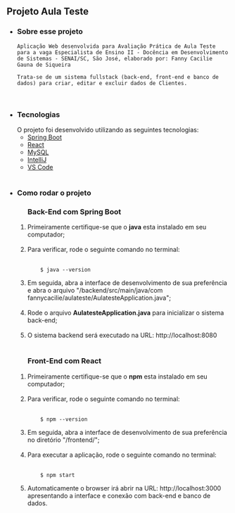 <h2>Projeto Aula Teste</h2>
<ul>  
  <li>
    <h3>Sobre esse projeto</h3>

    Aplicação Web desenvolvida para Avaliação Prática de Aula Teste para a vaga Especialista de Ensino II - Docência em Desenvolvimento de Sistemas - SENAI/SC, São José, elaborado por: Fanny Cacilie Gauna de Siqueira

    Trata-se de um sistema fullstack (back-end, front-end e banco de dados) para criar, editar e excluir dados de Clientes.
  </li>
  <br>
  
  <li>
  <h3> Tecnologias </h3>
  O projeto foi desenvolvido utilizando as seguintes tecnologias:

  <ul>
    <li><a href="https://spring.io/projects/spring-boot">Spring Boot</a></li>
    <li><a href="https://pt-br.reactjs.org/">React</a></li>
    <li><a href="https://www.mysql.com/">MySQL</a></li>
    <li><a href="https://www.jetbrains.com/pt-br/idea/">IntelliJ</a></li>
    <li><a href="https://code.visualstudio.com/">VS Code</a></li>  
  </ul>
  </li>  
  <br>
  
 
  <li>
    <h3>Como rodar o projeto</h3> 
    <ol>
      <h3>Back-End com Spring Boot</h3> 
      <li> Primeiramente certifique-se que o <b>java</b> esta instalado em seu computador;</li><br>
      <li> 
        Para verificar, rode o seguinte comando no terminal:<br><br>
                
        $ java --version
   </li>   
       <li> Em seguida, abra a interface de desenvolvimento de sua preferência e abra o arquivo "/backend/src/main/java/com fannycacilie/aulateste/AulatesteApplication.java";</li><br>
       <li> Rode o arquivo <b>AulatesteApplication.java</b> para inicializar o sistema back-end;</li><br>
       <li> O sistema backend será executado na URL: http://localhost:8080</li><br>



   </ol>
   <ol>
      <h3>Front-End com React</h3> 
      <li> Primeiramente certifique-se que o <b>npm</b> esta instalado em seu computador;</li><br>
      <li> 
        Para verificar, rode o seguinte comando no terminal:<br><br>
                
        $ npm --version
   </li>   
       <li> Em seguida, abra a interface de desenvolvimento de sua preferência no diretório "/frontend/";</li><br>
      <li> 
        Para executar a aplicação, rode o seguinte comando no terminal:<br><br>
                
        $ npm start
   </li>  
   <li> Automaticamente o browser irá abrir na URL: http://localhost:3000 apresentando a interface e conexão com back-end e banco de dados.</li><br>
   </ol>
  </li> 
  <br>
</ul>